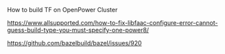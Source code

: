 How to build TF on OpenPower Cluster


https://www.allsupported.com/how-to-fix-libfaac-configure-error-cannot-guess-build-type-you-must-specify-one-power8/

https://github.com/bazelbuild/bazel/issues/920